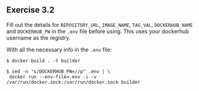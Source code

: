 ## Exercise 3.2

Fill out the details for `REPOSITORY_URL`, `IMAGE_NAME`, `TAG_VAL`, `DOCKERHUB_NAME` and `DOCKERHUB_PW` in the `.env` file before using. This uses your dockerhub username as the registry.

With all the necessary info in the `.env` file:

```
$ docker build . -t builder

$ sed -n "s/DOCKERHUB_PW=//p" .env | \
 docker run --env-file=.env -i -v /var/run/docker.sock:/var/run/docker.sock builder
```